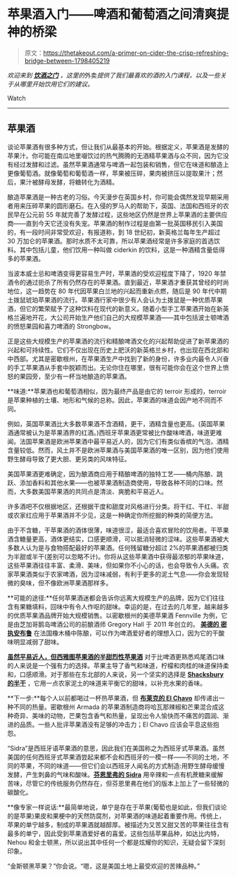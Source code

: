 # 苹果酒入门——啤酒和葡萄酒之间清爽提神的桥梁

> 原文：<https://thetakeout.com/a-primer-on-cider-the-crisp-refreshing-bridge-between-1798405219>

*欢迎来到* [***饮酒之门***](https://thetakeout.com/c/gateways-to-drinkery) *，这里的*外卖*提供了我们最喜欢的酒的入门课程，以及一些关于从哪里开始饮用它们的建议。*

Watch

* * *

## 苹果酒

谈论苹果酒有很多种方式，但让我们从最基本的开始。根据定义，苹果酒是发酵的苹果汁。你可能在南瓜地里啜饮过的热气腾腾的无酒精苹果酒与众不同，因为它没有经过发酵和过滤。虽然苹果酒通常与啤酒一起包装和销售，但它在味道和酿造上更像葡萄酒。就像葡萄和葡萄酒一样，苹果被压碎，果肉被挤压以提取果汁；然后，果汁被酵母发酵，将糖转化为酒精。

酿造苹果酒是一种古老的习俗。今天漫步在英国乡村，你可能会偶然发现早期采用者用来压碎苹果的圆形磨石。在入侵的罗马人的帮助下，英国、法国和西班牙的农民早在公元前 55 年就完善了发酵过程，这些地区仍然是世界上苹果酒的主要供应商——直到今天它还没有失宠。苹果酒的制作过程是由第一批英国移民引入美国的，有一段时间非常受欢迎，有报道称，到 18 世纪初，新英格兰每年生产超过 30 万加仑的苹果酒。那时水质不太可靠，所以苹果酒经常是许多家庭的首选饮料。其中包括儿童，他们饮用一种叫做 ciderkin 的饮料，这是一种酒精含量低得多的苹果酒。

当波本威士忌和啤酒变得更容易生产时，苹果酒的受欢迎程度下降了，1920 年禁酒令的通过扼杀了所有仍然存在的苹果酒。直到最近，苹果酒才重获其曾经的时尚地位，这一趋势在 80 年代因苹果白兰地的兴起而重新点燃，随后是 90 年代中期土拨鼠琥珀苹果酒的流行。苹果酒行家中很少有人会认为土拨鼠是一种优质苹果酒，但它的繁荣赋予了这种饮料在现代的新意义。随着小型手工苹果酒开始在新英格兰遍地开花，大公司开始生产他们自己的大规模苹果酒——其中包括波士顿啤酒的愤怒果园和喜力啤酒的 Strongbow。

正是这些大规模生产的苹果酒的流行和精酿啤酒文化的兴起帮助促进了新苹果酒的兴起和可持续性。它们不仅出现在历史上肥沃的新英格兰乡村，也出现在西北部和中西部。尤其是密歇根州，在苹果酒生产中找到了新的身份，许多业内最令人兴奋的手工苹果酒从手套中脱颖而出。无论你住在哪里，很有可能你会在这个世界上愤怒的果园旁，至少有一杯当地酿造的苹果酒。

**味道:**苹果酒也和葡萄酒相似，因为最终产品是由它的 terroir 形成的，terroir 是苹果种植的土壤、地形和气候的总称。因此，苹果酒的味道会因产地不同而不同。

例如，英国苹果酒比大多数苹果酒不含酒精，更干，酒精含量也更高。(英国苹果酒通常被认为是苹果酒界的红酒。)西班牙苹果酒更常被比作酸味啤酒，味道更难闻。法国苹果酒是欧洲苹果酒中最平易近人的，因为它们有类似香槟的气泡，酒精含量较低。然而，风土并不是欧洲苹果酒与美国苹果酒的唯一区别，因为他们使用野生酵母导致了更大胆、更另类的风味特征。

美国苹果酒更难确定，因为酿酒商应用于精酿啤酒的独特工艺——桶内陈酿、跳跃、添加香料和其他水果——也被苹果酒制造商使用，导致各种不同的口味。然而，大多数美国苹果酒的共同点是清淡、爽脆和平易近人。

许多酒吧不仅根据地区，还根据干度和甜度对风格进行分类。将干红、干红、半甜或农家红应用于苹果酒并不少见，这是一种确定你所挖掘的种类的简便方法。

由于不含糖，干苹果酒的酒体很薄，味道很涩，最适合喜欢冒险的饮用者。干苹果酒含糖量更高，酒体更结实，口感更顺滑，可以抵消轻微的涩味。这些苹果酒被大多数人认为是与食物搭配最好的苹果酒。任何残留糖分超过 2%的苹果酒都被归类为半甜或半干(差别可以忽略不计)。你将从这些苹果酒中获得最浓郁的苹果味道，这些苹果酒往往丰富、柔滑、美味，但如果你不小心的话，也会导致令人头痛。农家苹果酒类似于农家啤酒，因为涩味减弱，有利于更多的泥土气息——你会发现轻微的臭味，但不像欧洲苹果酒那样多。

**可能的途径:**任何苹果酒迷都会告诉你远离大规模生产的品牌，因为它们往往含有果糖填料，回味中有令人作呕的甜味。幸运的是，在过去的几年里，越来越多的优质苹果酒品牌开始大规模销售。以密歇根州的美德苹果酒 Fennville 为例，它是由芝加哥鹅岛啤酒公司的前酿酒师 Gregory Hall 于 2011 年创立的。 [**美德的** **密执安布鲁**](http://www.virtuecider.com/michigan-brut/) 在法国橡木桶中陈酿，可以作为啤酒爱好者的理想入口，因为它的干酸味明显减弱了甜味。

[**虽然平易近人，但西雅图苹果酒的半甜烈性苹果酒**](https://www.seattlecidercompany.com/#year-round-1) 对于比啤酒更熟悉鸡尾酒口味的人来说是一个强有力的选择。苹果主导了香气和味道，柠檬和肉桂的味道保持柔和，口感顺滑。对于那些在东北部的人来说，另一个坚实的选择是 [**Shacksbury 的半干**](http://www.shacksbury.com/shop/classic) ，它用一点农家泥土的味道来平衡它的甜味，以补充水果的香味。

**下一步:**每个人以前都喝过一杯热苹果酒，但 [**布莱克的 El Chavo**](http://www.blakeshardcider.com/products/) 却传递出一种不同的热量。密歇根州 Armada 的苹果酒制造商将哈瓦那辣椒和芒果混合成这种奇异、美味的动物，芒果包含香气和热量，呈现出令人愉快而不痛苦的圆润、渐进的品质。一些人批评苹果酒没有足够的冲击力；El Chavo 应该会平息这些抱怨。

“Sidra”是西班牙语苹果酒的意思，因此我们在美国称之为西班牙式苹果酒。虽然美国的任何西班牙式苹果酒尝起来都不会和西班牙的一模一样——不同的土地，不同的苹果，不同的味道——但它们会以西班牙人闻名的方式制造:用野生酵母缓慢发酵，产生刺鼻的气味和酸味。[**芬恩里弗的 Sidra**](http://www.finnriver.com/cidery/products/sidra) 用辛辣和一点有机蔗糖来缓解苦味，尽管它的传统服务仍然存在，但芬恩里弗在他们的版本上加上了一些轻微的碳酸化。

**像专家一样说话:**最简单地说，单宁是存在于苹果(葡萄也是如此，但我们谈论的是苹果)果皮和果梗中的天然防腐剂，对苹果酒的味道起着重要作用。传统上，苹果的单宁越多，制成的苹果酒就越醇厚。被描述为又苦又甜又苦的苹果往往含有最多的单宁，因此受到苹果酒爱好者的喜爱。这些包括苹果品种，如达比内特，Nehou 和金士顿黑，所以说出其中任何一个都是炫耀你的知识，无疑会留下深刻印象。

“金斯顿黑苹果？”你会说。“嗯，这是美国土地上最受欢迎的苦辣品种。”